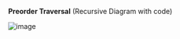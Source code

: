 **Preorder Traversal** (Recursive Diagram with code)   
   
![image](https://github.com/user-attachments/assets/e8dac37d-aa0d-4a6f-bd93-26173a8dd201)
